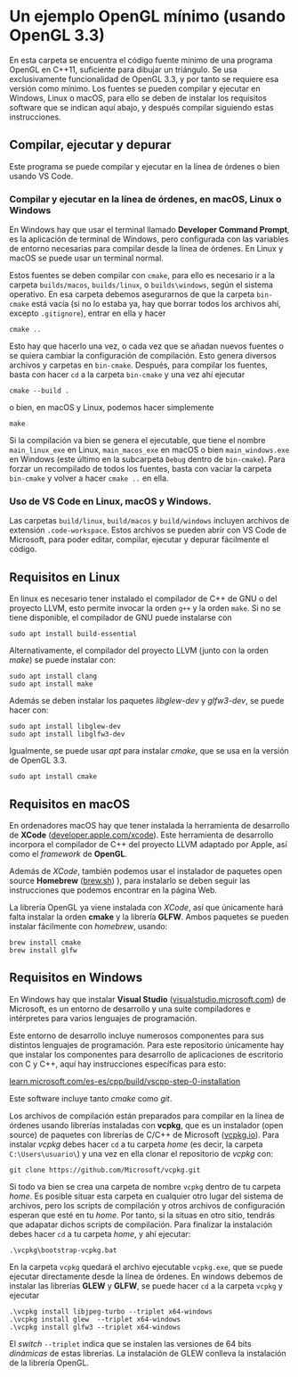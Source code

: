 # Un ejemplo OpenGL mínimo (usando OpenGL 3.3)

En esta carpeta se encuentra el código fuente mínimo de una programa OpenGL en C++11, suficiente para dibujar un triángulo. Se usa exclusivamente funcionalidad de OpenGL 3.3, y por tanto se requiere esa versión como mínimo. Los fuentes se pueden compilar y ejecutar en Windows, Linux o macOS, para ello se deben de instalar los requisitos software que se indican aquí abajo, y después compilar siguiendo estas instrucciones.

## Compilar, ejecutar y depurar

Este programa se puede compilar y ejecutar en la línea de órdenes o bien usando VS Code.

### Compilar y ejecutar en la línea de órdenes, en macOS, Linux o Windows

En Windows hay que usar el terminal llamado __Developer Command Prompt__, es la aplicación de terminal de Windows, pero configurada con las variables de entorno necesarias para compilar desde la línea de órdenes. En Linux y macOS se puede usar un terminal normal.

Estos fuentes se deben compilar con `cmake`, para ello es necesario ir a la carpeta `builds/macos`, `builds/linux`, o `builds\windows`, según el sistema operativo. 
En esa carpeta debemos asegurarnos de que la carpeta `bin-cmake` está vacía (si no lo estaba ya, hay que borrar todos los archivos ahí, excepto `.gitignore`), entrar en ella y hacer 

```
cmake ..
``` 

Esto hay que hacerlo una vez, o cada vez que se añadan nuevos fuentes o se quiera cambiar la configuración de compilación. Esto genera diversos archivos y carpetas en `bin-cmake`. Después, para compilar los fuentes, basta con hacer `cd` a la carpeta `bin-cmake` y una vez ahí ejecutar 

```
cmake --build .
```

o bien, en macOS y Linux, podemos hacer simplemente 

``` 
make 
``` 

Si la compilación va bien se genera el ejecutable, que tiene el nombre  `main_linux_exe` en Linux,  `main_macos_exe` en macOS o bien `main_windows.exe` en Windows (este último en la subcarpeta `Debug` dentro de `bin-cmake`).
Para forzar un recompilado de todos los fuentes, basta con vaciar la carpeta `bin-cmake` y volver a hacer `cmake ..` en ella.


### Uso de VS Code en Linux, macOS y Windows.

Las carpetas `build/linux`, `build/macos` y `build/windows` incluyen archivos de extensión `.code-workspace`. Estos archivos se pueden abrir con VS Code de Microsoft, para poder editar, compilar, ejecutar y depurar fácilmente el código.

## Requisitos en Linux

En linux es necesario tener instalado el compilador de C++ de GNU o del proyecto LLVM, esto permite invocar la orden `g++` y la orden `make`. Si no se tiene disponible, el compilador de GNU puede instalarse con

```
sudo apt install build-essential
```

Alternativamente, el compilador del proyecto LLVM (junto con la orden _make_) se puede instalar con:

```
sudo apt install clang
sudo apt install make
```


Además se deben instalar los paquetes _libglew-dev_ y _glfw3-dev_, se puede hacer con:

```
sudo apt install libglew-dev
sudo apt install libglfw3-dev
```

Igualmente, se puede usar _apt_ para instalar _cmake_, que se usa en la versión de OpenGL 3.3.

```
sudo apt install cmake
```


## Requisitos en macOS

En ordenadores macOS hay que tener instalada la herramienta de desarrollo de **XCode** ([developer.apple.com/xcode](https://developer.apple.com/xcode/)).
Este herramienta de desarrollo incorpora el compilador de C++ del proyecto LLVM adaptado por Apple, así como el _framework_ de **OpenGL**.

Además de _XCode_, también podemos usar el instalador de paquetes open source **Homebrew** ([brew.sh](https://brew.sh/index_es))
), para instalarlo se deben seguir las instrucciones que podemos encontrar en la página Web.

La librería OpenGL ya viene instalada con _XCode_, así que únicamente hará falta instalar la orden **cmake** y la librería **GLFW**. Ambos paquetes se pueden instalar fácilmente con _homebrew_, usando:  

```
brew install cmake
brew install glfw
```

## Requisitos en Windows

En Windows hay que instalar **Visual Studio** ([visualstudio.microsoft.com](https://visualstudio.microsoft.com))
 de Microsoft, es un entorno de desarrollo y una suite compiladores e intérpretes para varios lenguajes de programación. 

Este entorno de desarrollo incluye numerosos componentes para sus distintos lenguajes de programación. Para este repositorio únicamente hay que instalar los componentes para desarrollo de aplicaciones de escritorio con C y C++, aquí hay instrucciones específicas para esto:

[learn.microsoft.com/es-es/cpp/build/vscpp-step-0-installation](https://learn.microsoft.com/es-es/cpp/build/vscpp-step-0-installation)

Este software incluye tanto _cmake_ como _git_.

Los archivos de compilación están preparados para compilar en la línea de órdenes usando librerías instaladas con **vcpkg**, que es un instalador (open source) de paquetes con librerías de C/C++ de Microsoft ([vcpkg.io](https://vcpkg.io)).  Para instalar _vcpkg_ debes hacer `cd` a tu carpeta _home_ (es decir, la carpeta `C:\Users\usuario\`) y una vez en ella clonar el repositorio de _vcpkg_ con:

```
git clone https://github.com/Microsoft/vcpkg.git
```

Si todo va bien se crea una carpeta de nombre `vcpkg` dentro de tu carpeta _home_. Es posible situar esta carpeta en cualquier otro lugar del sistema de archivos, pero los scripts de compilación y otros archivos de configuración esperan que esté en tu _home_. Por tanto, si la situas en otro sitio, tendrás que adapatar dichos scripts de compilación. Para finalizar la instalación debes hacer `cd` a tu carpeta _home_, y ahí ejecutar:

```
.\vcpkg\bootstrap-vcpkg.bat
```

En la carpeta `vcpkg` quedará el archivo ejecutable `vcpkg.exe`, que se puede ejecutar directamente desde la línea de órdenes. En windows debemos de instalar las librerías **GLEW** y **GLFW**, se puede hacer `cd` a la carpeta `vcpkg` y ejecutar 

```
.\vcpkg install libjpeg-turbo --triplet x64-windows
.\vcpkg install glew  --triplet x64-windows
.\vcpkg install glfw3 --triplet x64-windows
```

El _switch_ `--triplet` indica que se instalen las versiones de 64 bits _dinámicas_ de estas librerías. La instalación de GLEW conlleva la instalación de la librería OpenGL.








